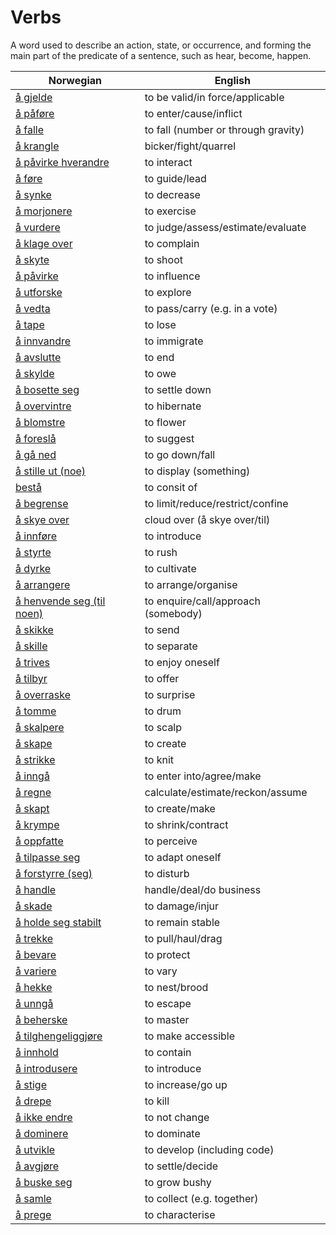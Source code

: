 # Verbs

A word used to describe an action, state, or occurrence, and forming the main part of the predicate of a sentence, such as hear, become, happen.

| Norwegian | English |
| --- | --- |
| [å gjelde](https://www.ordnett.no/search?language=no&phrase=å%20gjelde) | to be valid/in force/applicable |
| [å påføre](https://www.ordnett.no/search?language=no&phrase=å%20påføre) | to enter/cause/inflict |
| [å falle](https://www.ordnett.no/search?language=no&phrase=å%20falle) | to fall (number or through gravity) |
| [å krangle](https://www.ordnett.no/search?language=no&phrase=å%20krangle) | bicker/fight/quarrel |
| [å påvirke hverandre](https://www.ordnett.no/search?language=no&phrase=å%20påvirke%20hverandre) | to interact |
| [å føre](https://www.ordnett.no/search?language=no&phrase=å%20føre) | to guide/lead |
| [å synke](https://www.ordnett.no/search?language=no&phrase=å%20synke) | to decrease |
| [å morjonere](https://www.ordnett.no/search?language=no&phrase=å%20morjonere) | to exercise |
| [å vurdere](https://www.ordnett.no/search?language=no&phrase=å%20vurdere) | to judge/assess/estimate/evaluate |
| [å klage over](https://www.ordnett.no/search?language=no&phrase=å%20klage%20over) | to complain |
| [å skyte](https://www.ordnett.no/search?language=no&phrase=å%20skyte) | to shoot |
| [å påvirke](https://www.ordnett.no/search?language=no&phrase=å%20påvirke) | to influence |
| [å utforske](https://www.ordnett.no/search?language=no&phrase=å%20utforske) | to explore |
| [å vedta](https://www.ordnett.no/search?language=no&phrase=å%20vedta) | to pass/carry (e.g. in a vote) |
| [å tape](https://www.ordnett.no/search?language=no&phrase=å%20tape) | to lose |
| [å innvandre](https://www.ordnett.no/search?language=no&phrase=å%20innvandre) | to immigrate |
| [å avslutte](https://www.ordnett.no/search?language=no&phrase=å%20avslutte) | to end |
| [å skylde](https://www.ordnett.no/search?language=no&phrase=å%20skylde) | to owe |
| [å bosette seg](https://www.ordnett.no/search?language=no&phrase=å%20bosette%20seg) | to settle down |
| [å overvintre](https://www.ordnett.no/search?language=no&phrase=å%20overvintre) | to hibernate |
| [å blomstre](https://www.ordnett.no/search?language=no&phrase=å%20blomstre) | to flower |
| [å foreslå](https://www.ordnett.no/search?language=no&phrase=å%20foreslå) | to suggest |
| [å gå ned](https://www.ordnett.no/search?language=no&phrase=å%20gå%20ned) | to go down/fall |
| [å stille ut (noe)](https://www.ordnett.no/search?language=no&phrase=å%20stille%20ut%20(noe)) | to display (something) |
| [bestå](https://www.ordnett.no/search?language=no&phrase=bestå) | to consit of |
| [å begrense](https://www.ordnett.no/search?language=no&phrase=å%20begrense) | to limit/reduce/restrict/confine |
| [å skye over](https://www.ordnett.no/search?language=no&phrase=å%20skye%20over) | cloud over (å skye over/til) |
| [å innføre](https://www.ordnett.no/search?language=no&phrase=å%20innføre) | to introduce |
| [å styrte](https://www.ordnett.no/search?language=no&phrase=å%20styrte) | to rush |
| [å dyrke](https://www.ordnett.no/search?language=no&phrase=å%20dyrke) | to cultivate |
| [å arrangere](https://www.ordnett.no/search?language=no&phrase=å%20arrangere) | to arrange/organise |
| [å henvende seg (til noen)](https://www.ordnett.no/search?language=no&phrase=å%20henvende%20seg%20(til%20noen)) | to enquire/call/approach (somebody) |
| [å skikke](https://www.ordnett.no/search?language=no&phrase=å%20skikke) | to send |
| [å skille](https://www.ordnett.no/search?language=no&phrase=å%20skille) | to separate |
| [å trives](https://www.ordnett.no/search?language=no&phrase=å%20trives) | to enjoy oneself |
| [å tilbyr](https://www.ordnett.no/search?language=no&phrase=å%20tilbyr) | to offer |
| [å overraske](https://www.ordnett.no/search?language=no&phrase=å%20overraske) | to surprise |
| [å tomme](https://www.ordnett.no/search?language=no&phrase=å%20tomme) | to drum |
| [å skalpere](https://www.ordnett.no/search?language=no&phrase=å%20skalpere) | to scalp |
| [å skape](https://www.ordnett.no/search?language=no&phrase=å%20skape) | to create |
| [å strikke](https://www.ordnett.no/search?language=no&phrase=å%20strikke) | to knit |
| [å inngå](https://www.ordnett.no/search?language=no&phrase=å%20inngå) | to enter into/agree/make |
| [å regne](https://www.ordnett.no/search?language=no&phrase=å%20regne) | calculate/estimate/reckon/assume |
| [å skapt](https://www.ordnett.no/search?language=no&phrase=å%20skapt) | to create/make |
| [å krympe](https://www.ordnett.no/search?language=no&phrase=å%20krympe) | to shrink/contract |
| [å oppfatte](https://www.ordnett.no/search?language=no&phrase=å%20oppfatte) | to perceive |
| [å tilpasse seg](https://www.ordnett.no/search?language=no&phrase=å%20tilpasse%20seg) | to adapt oneself |
| [å forstyrre (seg)](https://www.ordnett.no/search?language=no&phrase=å%20forstyrre%20(seg)) | to disturb |
| [å handle](https://www.ordnett.no/search?language=no&phrase=å%20handle) | handle/deal/do business |
| [å skade](https://www.ordnett.no/search?language=no&phrase=å%20skade) | to damage/injur |
| [å holde seg stabilt](https://www.ordnett.no/search?language=no&phrase=å%20holde%20seg%20stabilt) | to remain stable |
| [å trekke](https://www.ordnett.no/search?language=no&phrase=å%20trekke) | to pull/haul/drag |
| [å bevare](https://www.ordnett.no/search?language=no&phrase=å%20bevare) | to protect |
| [å variere](https://www.ordnett.no/search?language=no&phrase=å%20variere) | to vary |
| [å hekke](https://www.ordnett.no/search?language=no&phrase=å%20hekke) | to nest/brood |
| [å unngå](https://www.ordnett.no/search?language=no&phrase=å%20unngå) | to escape |
| [å beherske](https://www.ordnett.no/search?language=no&phrase=å%20beherske) | to master |
| [å tilghengeliggjøre](https://www.ordnett.no/search?language=no&phrase=å%20tilghengeliggjøre) | to make accessible |
| [å innhold](https://www.ordnett.no/search?language=no&phrase=å%20innhold) | to contain |
| [å introdusere](https://www.ordnett.no/search?language=no&phrase=å%20introdusere) | to introduce |
| [å stige](https://www.ordnett.no/search?language=no&phrase=å%20stige) | to increase/go up |
| [å drepe](https://www.ordnett.no/search?language=no&phrase=å%20drepe) | to kill |
| [å ikke endre](https://www.ordnett.no/search?language=no&phrase=å%20ikke%20endre) | to not change |
| [å dominere](https://www.ordnett.no/search?language=no&phrase=å%20dominere) | to dominate |
| [å utvikle](https://www.ordnett.no/search?language=no&phrase=å%20utvikle) | to develop (including code) |
| [å avgjøre](https://www.ordnett.no/search?language=no&phrase=å%20avgjøre) | to settle/decide |
| [å buske seg](https://www.ordnett.no/search?language=no&phrase=å%20buske%20seg) | to grow bushy |
| [å samle](https://www.ordnett.no/search?language=no&phrase=å%20samle) | to collect (e.g. together) |
| [å prege](https://www.ordnett.no/search?language=no&phrase=å%20prege) | to characterise |

